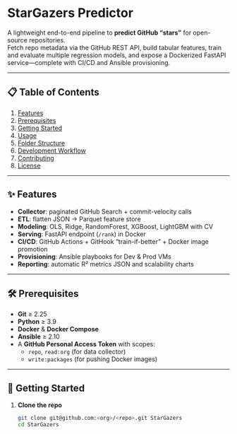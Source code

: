 # StarGazers Predictor

A lightweight end-to-end pipeline to **predict GitHub “stars”** for open-source repositories.  
Fetch repo metadata via the GitHub REST API, build tabular features, train and evaluate multiple regression models, and expose a Dockerized FastAPI service—complete with CI/CD and Ansible provisioning.

---

## 📋 Table of Contents

1. [Features](#-features)  
2. [Prerequisites](#-prerequisites)  
3. [Getting Started](#-getting-started)  
4. [Usage](#-usage)  
5. [Folder Structure](#-folder-structure)  
6. [Development Workflow](#-development-workflow)  
7. [Contributing](#-contributing)  
8. [License](#-license)  

---

## ✨ Features

- **Collector**: paginated GitHub Search + commit-velocity calls  
- **ETL**: flatten JSON → Parquet feature store  
- **Modeling**: OLS, Ridge, RandomForest, XGBoost, LightGBM with CV  
- **Serving**: FastAPI endpoint (`/rank`) in Docker  
- **CI/CD**: GitHub Actions + GitHook “train-if-better” + Docker image promotion  
- **Provisioning**: Ansible playbooks for Dev & Prod VMs  
- **Reporting**: automatic R² metrics JSON and scalability charts  

---

## 🛠️ Prerequisites

- **Git** ≥ 2.25  
- **Python** ≥ 3.9  
- **Docker** & **Docker Compose**  
- **Ansible** ≥ 2.10  
- A **GitHub Personal Access Token** with scopes:  
  - `repo`, `read:org` (for data collector)  
  - `write:packages` (for pushing Docker images)  

---

## 🚀 Getting Started

1. **Clone the repo**  
   ```bash
   git clone git@github.com:<org>/<repo>.git StarGazers
   cd StarGazers
